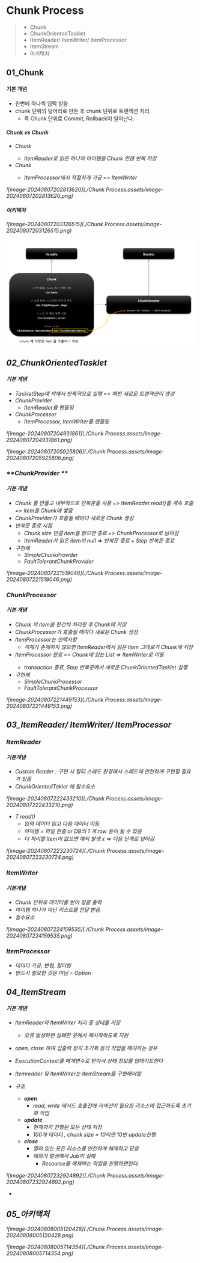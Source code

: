 # Chunk Process

> - Chunk
> - ChunkOrientedTasklet
> - ItemReader/ ItemWriter/ ItemProcessor
> - ItemStream
> - 아키택처

## 01_Chunk

#### **기본 개념**

- 한번에 하나씩 입력 받음
- chunk 단위의 덩어리로 만든 후 chunk 단위로 트랜잭션 처리
  - 즉 Chunk 단위로 Commit, Rollback이 일어난다.

#### **Chunk<I>  vs Chunk<O>**

- Chunk<I>
  - ItemReader로  읽은 하나의 아이템을 Chunk 만큼 반복 저장
- Chunk<O>
  - ItemProcessor에서 적절하게 가공 => ItemWriter

![image-20240807202813620](./Chunk Process.assets/image-20240807202813620.png)



#### **아키택처**

![image-20240807203126515](./Chunk Process.assets/image-20240807203126515.png)

<img src="./Chunk Process.assets/image-20240807203318228.png" alt="image-20240807203318228" style="zoom:60%;" />





## 02_ChunkOrientedTasklet

#### **기본 개념**

- TaskletStep에 의해서 반복적으로 실행 => 매번 새로운 트랜잭션이 생성
- ChunkProvider
  - ItemReader를 핸들링
- ChunkProcessor
  - ItemProcessor, ItemWriter를 핸들링

![image-20240807204931861](./Chunk Process.assets/image-20240807204931861.png)

![image-20240807205925806](./Chunk Process.assets/image-20240807205925806.png)



### **ChunkProvider **

#### **기본 개념**

- Chunk<I> 를 만들고 내부적으로 반복문을 사용 => ItemReader.read()를 계속 호출 => item을 Chunk에 쌓음
- ChunkProvider가 호출될 때마다 새로운 Chunk 생성
- 반복문 종료 시점
  - Chunk size 만큼 item을 읽으면 종료 => ChunkProcessor로 넘어감
  - ItemReader가 읽은 item이 null => 반복문 종료 + Step 반복문 종료
- 구현체
  - SimpleChunkProvider
  - FaultTolerantChunkProvider

![image-20240807221519046](./Chunk Process.assets/image-20240807221519046.png)



### ChunkProcessor

#### **기본 개념**

- Chunk<I> 의 item을 한건씩 처리한 후 Chunk<O>에 저장
- ChunkProcessor가 호출될 때마다 새로운 Chunk 생성
- ItemProcessor는 선택사항
  - 객체가 존재하지 않으면 ItemReader에서 읽은 Item 그대로가 Chunk<O>에 저장
- ItemProcessor 완료 => Chunk<O>에 있는 List<Item> => ItemWriter로 이동
  - transaction 종료, Step 반복문에서 새로운 ChunkOrientedTasklet 실행
- 구현체
  - SimpleChunkProcessor
  - FaultTolerantChunkProcessor

![image-20240807221449153](./Chunk Process.assets/image-20240807221449153.png)





## 03_ItemReader/ ItemWriter/ ItemProcessor

### ItemReader

#### **기본개념**

- Custom Reader : 구현 시 멀티 스레드 환경에서 스레드에 안전하게 구현할 필요가 있음
- ChunkOrientedTaklet 에 필수요소

![image-20240807222433210](./Chunk Process.assets/image-20240807222433210.png)

- T read()
  - 입력 데이터 읽고 다음 데이터 이동
  - 아이템 = 파일 한줄 or DB의 1 개 row 등이 될 수 있음
  - 더 처리할 Item이 없으면 예외 발생 x => 다음 단계로 넘어감 

![image-20240807223230724](./Chunk Process.assets/image-20240807223230724.png)



### ItemWriter

#### **기본개념**

- Chunk 단위로 데이터를 받아 일괄 출력
- 아이템 하나가 아닌 리스트를 전달 받음
- 필수요소

![image-20240807224159535](./Chunk Process.assets/image-20240807224159535.png)



### ItemProcessor

- 데이터 가공, 변형, 필터링
- 반드시 필요한 것은 아님 = Option



## 04_ItemStream

#### **기본 개념**

- ItemReader와 ItemWriter 처리 중 상태를 저장
  - 오류 발생하면 실패한 곳에서 재시작하도록 지원
- open, close 하며 입출력 장치 초기화 등의 작업을 해야하는 경우
- ExecutionContext를 매개변수로 받아서 상태 정보를 업데이트한다
- Itemreader 및 ItemWriter는 ItemStream을 구현해야함

- 구조
  - **open**
    - read, write 메서드 호출전에 커넥션이 필요한 리소스에 접근하도록 초기화 작업
  - **update**
    - 현재까지 진행된 모든 상태 저장
    - 100개 데이터 , chunk size = 10이면 10번 update진행
  - **close**
    - 열려 있는 모든 리소스를 안전하게 해제하고 닫음
    - 예외가 발생해서 Job이 실패
      - Resource를 해제하는 작업을 진행하면된다.

![image-20240807232924892](./Chunk Process.assets/image-20240807232924892.png)

- 



## 05_아키택처

![image-20240808005120428](./Chunk Process.assets/image-20240808005120428.png)

![image-20240808005714354](./Chunk Process.assets/image-20240808005714354.png)













